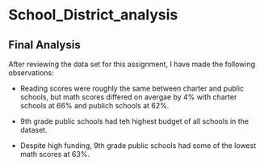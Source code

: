 # School_District_analysis

## Final Analysis

After reviewing the data set for this assignment, I have made the following observations:

* Reading scores were roughly the same between charter and public schools, but math scores differed on avergae by 4% with charter schools at 66% and publich schools at 62%.

* 9th grade public schools had teh highest budget of all schools in the dataset. 

* Despite high funding, 9th grade public schools had some of the lowest math scores at 63%.
